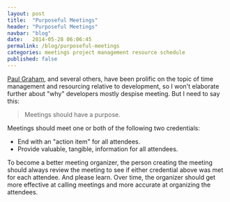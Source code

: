 ```yaml
---
layout: post
title:  "Purposeful Meetings"
header: "Purposeful Meetings"
navbar: "blog"
date:   2014-05-28 06:06:45
permalink: /blog/purposeful-meetings
categories: meetings project management resource schedule
published: false
---
```


<a href="http://www.paulgraham.com/makersschedule.html" target="_blank">Paul Graham</a>, and several others, have been prolific on the topic of time management and resourcing relative to development, so I won't elaborate further about "why" developers mostly despise meeting.  But I need to say this:

 > Meetings should have a purpose.

Meetings should meet one or both of the following two credentials:

 * End with an "action item" for all attendees.
 * Provide valuable, tangible, information for all attendees.

To become a better meeting organizer, the person creating the meeting should always review the meeting to see if either credential above was met for each attendee.  And please learn.  Over time, the organizer should get more effective at calling meetings and more accurate at organizing the attendees.

